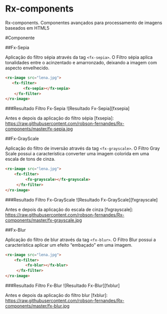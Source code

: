 Rx-components
=============

Rx-components. Componentes avançados para processamento de imagens baseados em HTML5


#Componente

##Fx-Sepia

Aplicação do filtro sépia através da tag ```<fx-sepia>```. O Filtro sépia aplica tonalidades entre o acinzentado e amarronzado, deixando a imagem com aspecto envelhecido.


```html
<rx-image src="lena.jpg">
   <fx-filter>
        <fx-sepia></fx-sepia>
    </fx-filter>
</rx-image>
```

###Resultado Filtro Fx-Sepia
![Resultado Fx-Sepia][fxsepia]

Antes e depois da aplicação do filtro sépia
[fxsepia]: https://raw.githubusercontent.com/robson-fernandes/Rx-components/master/fx-sepia.jpg


##Fx-GrayScale

Aplicação do filtro de inversão através da tag ```<fx-grayscale>```. O Filtro Gray Scale possui a característica converter uma imagem colorida em uma escala de tons de cinza.


```html
<rx-image src="lena.jpg">
    <fx-filter>
         <fx-grayscale></fx-grayscale>
     </fx-filter>
</rx-image>
```

###Resultado Filtro Fx-GrayScale
![Resultado Fx-GrayScale][fxgrayscale]

Antes e depois da aplicação do escala de cinza
[fxgrayscale]: https://raw.githubusercontent.com/robson-fernandes/Rx-components/master/fx-grayscale.jpg


##Fx-Blur

Aplicação do filtro de blur através da tag ```<fx-blur>```. O Filtro Blur possui a característica aplicar um efeito “embaçado” em uma imagem.


```html
<rx-image src="lena.jpg">
    <fx-filter>
         <fx-blur></fx-blur>
     </fx-filter>
</rx-image>
```

###Resultado Filtro Fx-Blur
![Resultado Fx-Blur][fxblur]

Antes e depois da aplicação do filtro blur
[fxblur]: https://raw.githubusercontent.com/robson-fernandes/Rx-components/master/fx-blur.jpg
